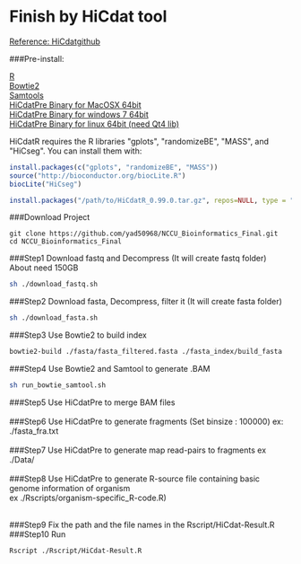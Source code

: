 Finish by HiCdat tool
=========================

[Reference: HiCdat](http://bmcbioinformatics.biomedcentral.com/articles/10.1186/s12859-015-0678-x)[github](https://github.com/MWSchmid/HiCdat)

###Pre-install:

[R](https://www.r-project.org/)</br>
[Bowtie2](http://bowtie-bio.sourceforge.net/bowtie2/index.shtml)</br>
[Samtools](http://samtools.sourceforge.net/)</br>
[HiCdatPre Binary for MacOSX 64bit](https://github.com/MWSchmid/HiCdat/blob/master/other/mac_64bit.zip?raw=true)</br>
[HiCdatPre Binary for windows 7 64bit](https://github.com/MWSchmid/HiCdat/blob/master/other/windows_64bit.zip?raw=true)</br>
[HiCdatPre Binary for linux 64bit (need Qt4 lib)](https://github.com/MWSchmid/HiCdat/blob/master/other/linux_64bit.zip?raw=true)</br>

HiCdatR requires the R libraries "gplots", "randomizeBE", "MASS", and "HiCseg". You can install them with:
```r
install.packages(c("gplots", "randomizeBE", "MASS"))
source("http://bioconductor.org/biocLite.R")
biocLite("HiCseg")

install.packages("/path/to/HiCdatR_0.99.0.tar.gz", repos=NULL, type = "source")
```


###Download Project
```
git clone https://github.com/yad50968/NCCU_Bioinformatics_Final.git
cd NCCU_Bioinformatics_Final
```

###Step1 
Download fastq and Decompress (It will create fastq folder)<br>
About need 150GB
```sh
sh ./download_fastq.sh
```


###Step2 
Download fasta, Decompress, filter it (It will create fasta folder)
```sh
sh ./download_fasta.sh
```

###Step3 
Use Bowtie2 to build index
```sh
bowtie2-build ./fasta/fasta_filtered.fasta ./fasta_index/build_fasta
```

###Step4 
Use Bowtie2 and Samtool to generate .BAM
```sh
sh run_bowtie_samtool.sh
```

###Step5 
Use HiCdatPre to merge BAM files<br><br>
###Step6 
Use HiCdatPre to generate fragments (Set binsize : 100000) ex: ./fasta_fra.txt</br></br>
###Step7 
Use HiCdatPre to generate map read-pairs to fragments ex ./Data/<br></br>
###Step8 
Use HiCdatPre to generate R-source file containing basic genome information of organism<br>ex ./Rscripts/organism-specific_R-code.R)</br></br>

###Step9 
Fix the path and the file names in the Rscript/HiCdat-Result.R <br>
###Step10 
Run
```sh
Rscript ./Rscript/HiCdat-Result.R
```

